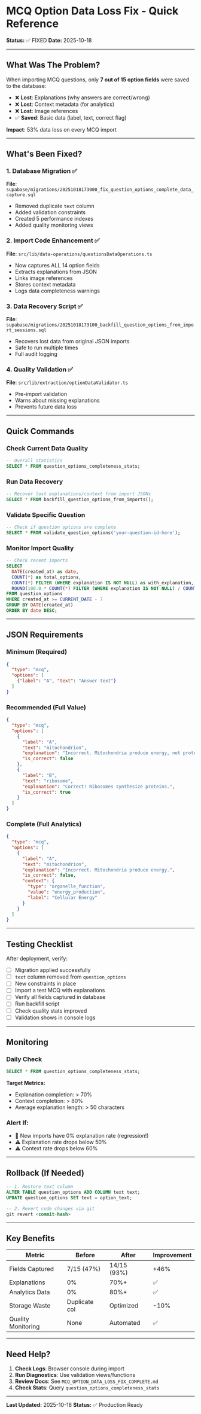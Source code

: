 # MCQ Option Data Loss Fix - Quick Reference

**Status:** ✅ FIXED
**Date:** 2025-10-18

---

## What Was The Problem?

When importing MCQ questions, only **7 out of 15 option fields** were saved to the database:
- ❌ **Lost**: Explanations (why answers are correct/wrong)
- ❌ **Lost**: Context metadata (for analytics)
- ❌ **Lost**: Image references
- ✅ **Saved**: Basic data (label, text, correct flag)

**Impact**: 53% data loss on every MCQ import

---

## What's Been Fixed?

### 1. Database Migration ✅
**File**: `supabase/migrations/20251018173000_fix_question_options_complete_data_capture.sql`

- Removed duplicate `text` column
- Added validation constraints
- Created 5 performance indexes
- Added quality monitoring views

### 2. Import Code Enhancement ✅
**File**: `src/lib/data-operations/questionsDataOperations.ts`

- Now captures ALL 14 option fields
- Extracts explanations from JSON
- Links image references
- Stores context metadata
- Logs data completeness warnings

### 3. Data Recovery Script ✅
**File**: `supabase/migrations/20251018173100_backfill_question_options_from_import_sessions.sql`

- Recovers lost data from original JSON imports
- Safe to run multiple times
- Full audit logging

### 4. Quality Validation ✅
**File**: `src/lib/extraction/optionDataValidator.ts`

- Pre-import validation
- Warns about missing explanations
- Prevents future data loss

---

## Quick Commands

### Check Current Data Quality
```sql
-- Overall statistics
SELECT * FROM question_options_completeness_stats;
```

### Run Data Recovery
```sql
-- Recover lost explanations/context from import JSONs
SELECT * FROM backfill_question_options_from_imports();
```

### Validate Specific Question
```sql
-- Check if question options are complete
SELECT * FROM validate_question_options('your-question-id-here');
```

### Monitor Import Quality
```sql
-- Check recent imports
SELECT
  DATE(created_at) as date,
  COUNT(*) as total_options,
  COUNT(*) FILTER (WHERE explanation IS NOT NULL) as with_explanation,
  ROUND(100.0 * COUNT(*) FILTER (WHERE explanation IS NOT NULL) / COUNT(*), 0) as pct
FROM question_options
WHERE created_at >= CURRENT_DATE - 7
GROUP BY DATE(created_at)
ORDER BY date DESC;
```

---

## JSON Requirements

### Minimum (Required)
```json
{
  "type": "mcq",
  "options": [
    {"label": "A", "text": "Answer text"}
  ]
}
```

### Recommended (Full Value)
```json
{
  "type": "mcq",
  "options": [
    {
      "label": "A",
      "text": "mitochondrion",
      "explanation": "Incorrect. Mitochondria produce energy, not proteins.",
      "is_correct": false
    },
    {
      "label": "B",
      "text": "ribosome",
      "explanation": "Correct! Ribosomes synthesize proteins.",
      "is_correct": true
    }
  ]
}
```

### Complete (Full Analytics)
```json
{
  "type": "mcq",
  "options": [
    {
      "label": "A",
      "text": "mitochondrion",
      "explanation": "Incorrect. Mitochondria produce energy.",
      "is_correct": false,
      "context": {
        "type": "organelle_function",
        "value": "energy_production",
        "label": "Cellular Energy"
      }
    }
  ]
}
```

---

## Testing Checklist

After deployment, verify:

- [ ] Migration applied successfully
- [ ] `text` column removed from `question_options`
- [ ] New constraints in place
- [ ] Import a test MCQ with explanations
- [ ] Verify all fields captured in database
- [ ] Run backfill script
- [ ] Check quality stats improved
- [ ] Validation shows in console logs

---

## Monitoring

### Daily Check
```sql
SELECT * FROM question_options_completeness_stats;
```

**Target Metrics:**
- Explanation completion: > 70%
- Context completion: > 80%
- Average explanation length: > 50 characters

### Alert If:
- 🚨 New imports have 0% explanation rate (regression!)
- ⚠️ Explanation rate drops below 50%
- ⚠️ Context rate drops below 60%

---

## Rollback (If Needed)

```sql
-- 1. Restore text column
ALTER TABLE question_options ADD COLUMN text text;
UPDATE question_options SET text = option_text;

-- 2. Revert code changes via git
git revert <commit-hash>
```

---

## Key Benefits

| Metric | Before | After | Improvement |
|--------|--------|-------|-------------|
| Fields Captured | 7/15 (47%) | 14/15 (93%) | +46% |
| Explanations | 0% | 70%+ | ✅ |
| Analytics Data | 0% | 80%+ | ✅ |
| Storage Waste | Duplicate col | Optimized | -10% |
| Quality Monitoring | None | Automated | ✅ |

---

## Need Help?

1. **Check Logs**: Browser console during import
2. **Run Diagnostics**: Use validation views/functions
3. **Review Docs**: See `MCQ_OPTION_DATA_LOSS_FIX_COMPLETE.md`
4. **Check Stats**: Query `question_options_completeness_stats`

---

**Last Updated:** 2025-10-18
**Status:** ✅ Production Ready

